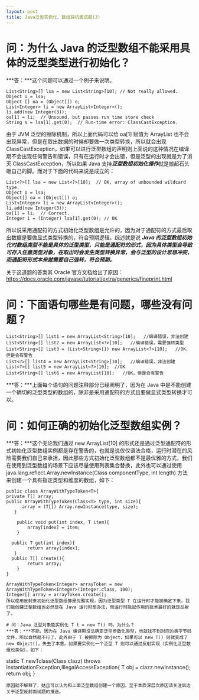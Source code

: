 ```yaml
---
layout: post
title: Java泛型实例化、数组踩坑面试题(3)
---
```


# 问：为什么 Java 的泛型数组不能采用具体的泛型类型进行初始化？  
***答：***这个问题可以通过一个例子来说明。  

```
List<String>[] lsa = new List<String>[10]; // Not really allowed.    
Object o = lsa;
Object [] oa = (Object[]) o;
List<Integer> li = new ArrayList<Integer>();
li.add(new Integer(3));
oa[1] = li;  // Unsound, but passes run time store check    
String s = lsa[1].get(0);  // Run-time error: ClassCastException.
```

由于 JVM 泛型的擦除机制，所以上面代码可以给 oa[1] 赋值为 ArrayList 也不会出现异常，但是在取出数据的时候却要做一次类型转换，所以就会出现 ClassCastException，如果可以进行泛型数组的声明则上面说的这种情况在编译期不会出现任何警告和错误，只有在运行时才会出错，但是泛型的出现就是为了消灭 ClassCastException，所以如果 Java 支持***泛型数组初始化操作***就是搬起石头砸自己的脚。而对于下面的代码来说是成立的：  
```
List<?>[] lsa = new List<?>[10];  // OK, array of unbounded wildcard type.    
Object o = lsa;
Object[] oa = (Object[]) o;
List<Integer> li = new ArrayList<Integer>();
li.add(new Integer(3));
oa[1] = li;  // Correct.    
Integer i = (Integer) lsa[1].get(0); // OK
```

所以说采用通配符的方式初始化泛型数组是允许的，因为对于通配符的方式最后取出数据是要做显式类型转换的，符合预期逻辑。综述就是说 ***Java 的泛型数组初始化时数组类型不能是具体的泛型类型，只能是通配符的形式，因为具体类型会导致可存入任意类型对象，在取出时会发生类型转换异常，会与泛型的设计思想冲突，而通配符形式本来就需要自己强转，符合预期。***

关于这道题的答案其 Oracle 官方文档给出了原因：https://docs.oracle.com/javase/tutorial/extra/generics/fineprint.html

# 问：下面语句哪些是有问题，哪些没有问题？  
```
List<String>[] list1 = new ArrayList<String>[10];   //编译错误，非法创建
List<String>[] list2 = new ArrayList<?>[10];   //编译错误，需要强转类型
List<String>[] list3 = (List<String>[]) new ArrayList<?>[10];   //OK，但是会有警告
List<?>[] list4 = new ArrayList<String>[10];   //编译错误，非法创建
List<?>[] list5 = new ArrayList<?>[10];  //OK
List<String>[] list6 = new ArrayList[10];   //OK，但是会有警告
```
***答：***上面每个语句的问题注释部分已经阐明了，因为在 Java 中是不能创建一个确切的泛型类型的数组的，除非是采用通配符的方式且要做显式类型转换才可以。

# 问：如何正确的初始化泛型数组实例？  
***答：***这个无论我们通过 new ArrayList[10] 的形式还是通过泛型通配符的形式初始化泛型数组实例都是存在警告的，也就是说仅仅语法合格，运行时潜在的风险需要我们自己来承担，因此那些方式初始化泛型数组都不是最优雅的方式，我们在使用到泛型数组的场景下应该尽量使用列表集合替换，此外也可以通过使用 java.lang.reflect.Array.newInstance(Class<T> componentType, int length) 方法来创建一个具有指定类型和维度的数组，如下：

```
public class ArrayWithTypeToken<T>{
private T[] array;
public ArrayWithTypeToken(Class<T> type, int size){
      array = (T[]) Array.newInstance(type, size);
   } 

    public void put(int index, T item){
        array[index] = item;
    }

  public T get(int index){
        return array[index];   
   }    
  public T[] create(){
        return array;
    }
}

ArrayWithTypeToken<Integer> arrayToken = new ArrayWithTypeToken<Integer>(Integer.class, 100);
Integer[] array = arrayToken.create();
所以使用反射来初始化泛型数组算是优雅实现，因为泛型类型 T 在运行时才能被确定下来，我们能创建泛型数组也必然是在 Java 运行时想办法，而运行时能起作用的技术最好的就是反射了。

# 问：Java 泛型对象能实例化 T t = new T() 吗，为什么？  
***答：***不能，因为在 Java 编译期没法确定泛型参数化类型，也就找不到对应的类字节码文件，所以自然就不行了，此外由于 T 被擦除为 Object，如果可以 new T() 则就变成了 new Object()，失去了本意。如果要实例化一个泛型 T 则可以通过反射实现（实例化泛型数组也类似），如下：

```
static <T> T newTclass(Class<T> clazz) throws InstantiationException,IllegalAccessException{
    T obj = clazz.newInstance(); 
    return obj;
}
```
原因就不解释了，姑且可以认为和上面泛型数组创建一个原因，至于本质深层次原因请关注后边关于泛型反射面试题的推送。

